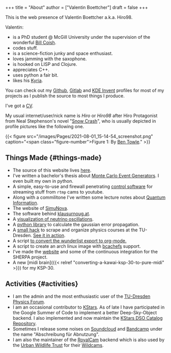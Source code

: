 +++
title = "About"
author = ["Valentin Boettcher"]
draft = false
+++

This is the web presence of Valentin Boettcher a.k.a. Hiro98.

Valentin:

-   is a PhD student @ McGill University under the supervision of the
    wonderful [Bill Coish](https://www.physics.mcgill.ca/~coish/).
-   codes stuff.
-   is a science-fiction junky and space enthusiast.
-   loves jamming with the saxophone.
-   is hooked on LISP and Clojure.
-   appreciates C++.
-   uses python a fair bit.
-   likes his [Kyria](https://blog.splitkb.com/blog/introducing-the-kyria).

You can check out my [Github](https://github.com/vale981), [Gitlab](https://gitlab.com/vale9811/) and [KDE Invent](https://invent.kde.org/vboettcher/) profiles for most
of my projects as I publish the source to most things I produce.

I've got a [CV](docs/cv_en.pdf).

My usual internet/user/nick name is _Hiro_ or _Hiro98_ after Hiro
Protagonist from Neal Stephenson's novel "[Snow Crash](https://en.wikipedia.org/wiki/Snow_Crash)", who is usually
depicted in profile pictures like the following one.

{{< figure src="/images/Pages/2021-08-01_15-14-54_screenshot.png" caption="<span class=\"figure-number\">Figure 1: </span>By [Ben Towle](http://www.benzilla.com/?p=4209)." >}}


## Things Made {#things-made}

-   The source of this website lives [here](https://github.com/vale981/website).
-   I've written a bachelor's thesis about [Monte Carlo Event Generators](https://git.io/JBPZg).
    I even built my own in python.
-   A simple, easy-to-use and firewall penetrating [control software](https://gitlab.com/vale9811/doccam-pi) for
    streaming stuff from `rtmp` cams to youtube.
-   Along with a commilitone I've written some lecture notes about
    [Quantum Information](https://gitlab.hrz.tu-chemnitz.de/strunz/skript-quanteninformation).
-   The website of [SimuNova](https://simunova.com/).
-   The software behind [klausurnoug.at](https://klausurnoug.at).
-   A [visualization of neutrino oscillations](https://protagon.space/stuff/neutrino_oscillations/).
-   A [python library](https://github.com/vale981/SecondaryValue) to calculate the gaussian error propagation.
-   A [small hack](https://git.io/JBPZX) to scrape and organize physics courses at the
    TU-Dresden. [See it in action](https://protagon.space/stuff/vertiefungs_scraper/).
-   A script [to convert the wunderlist export to org-mode.](https://github.com/vale981/wunderlist-to-org)
-   A script to create an arch linux image with [bcachefs](https://github.com/vale981/archiso-bcachefs) support.
-   I've made the [website](https://sherpa-team.gitlab.io/) and some of the continuous integration for the
    SHERPA project.
-   A new [midi brain]({{< relref "converting-a-kawai-ksp-30-to-pure-midi" >}}) for my KSP-30.


## Activities {#activities}

-   I am the admin and the most enthusiastic user of the [TU-Dresden Physics Forum](https://physik.protagon.space).
-   I am an occasional contributor to [KStars](https://invent.kde.org/education/kstars). As of late I have participated in the Google Summer of Code to implement a better Deep-Sky-Object backend.
    I also implemented and now maintain the [KStars DSO Catalog Repository](https://invent.kde.org/vboettcher/kstars-catalogs).
-   Sometimes I release some noises on [Soundcloud](https://soundcloud.com/the_dj_c) and [Bandcamp](https://afa-music.bandcamp.com/) under the name "Abschreibung für Abnutzung".
-   I am also the maintainer of the [RoyalCam](https://www.doc.govt.nz/nature/) backend which is also used by the [Urban Wildlife Trust](https://www.urbanwildlifetrust.org/portfolio/live-cam/) for their [Wildcams](https://www.youtube.com/channel/UCLizlM6gpaVHTKPo7spoqlA).
